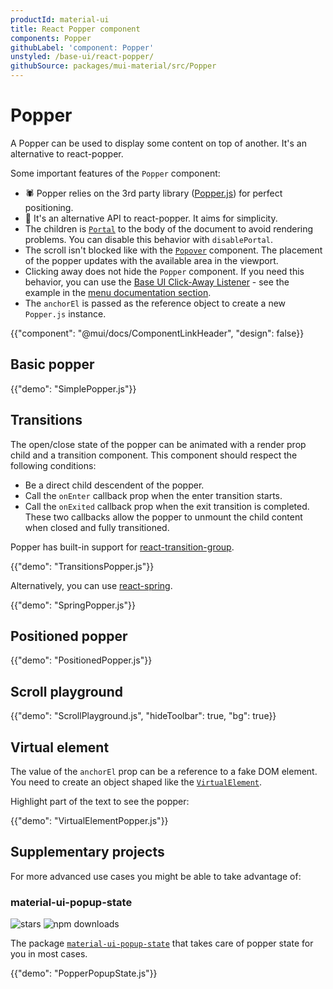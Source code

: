 ```yaml
---
productId: material-ui
title: React Popper component
components: Popper
githubLabel: 'component: Popper'
unstyled: /base-ui/react-popper/
githubSource: packages/mui-material/src/Popper
---
```


# Popper

<p class="description">A Popper can be used to display some content on top of another. It's an alternative to react-popper.</p>

Some important features of the `Popper` component:

- 🕷 Popper relies on the 3rd party library ([Popper.js](https://popper.js.org/)) for perfect positioning.
- 💄 It's an alternative API to react-popper. It aims for simplicity.
- The children is [`Portal`](/material-ui/react-portal/) to the body of the document to avoid rendering problems.
  You can disable this behavior with `disablePortal`.
- The scroll isn't blocked like with the [`Popover`](/material-ui/react-popover/) component.
  The placement of the popper updates with the available area in the viewport.
- Clicking away does not hide the `Popper` component.
  If you need this behavior, you can use the [Base UI Click-Away Listener](/base-ui/react-click-away-listener/) - see the example in the [menu documentation section](/material-ui/react-menu/#menulist-composition).
- The `anchorEl` is passed as the reference object to create a new `Popper.js` instance.

{{"component": "@mui/docs/ComponentLinkHeader", "design": false}}

## Basic popper

{{"demo": "SimplePopper.js"}}

## Transitions

The open/close state of the popper can be animated with a render prop child and a transition component.
This component should respect the following conditions:

- Be a direct child descendent of the popper.
- Call the `onEnter` callback prop when the enter transition starts.
- Call the `onExited` callback prop when the exit transition is completed.
  These two callbacks allow the popper to unmount the child content when closed and fully transitioned.

Popper has built-in support for [react-transition-group](https://github.com/reactjs/react-transition-group).

{{"demo": "TransitionsPopper.js"}}

Alternatively, you can use [react-spring](https://github.com/pmndrs/react-spring).

{{"demo": "SpringPopper.js"}}

## Positioned popper

{{"demo": "PositionedPopper.js"}}

## Scroll playground

{{"demo": "ScrollPlayground.js", "hideToolbar": true, "bg": true}}

## Virtual element

The value of the `anchorEl` prop can be a reference to a fake DOM element.
You need to create an object shaped like the [`VirtualElement`](https://popper.js.org/docs/v2/virtual-elements/).

Highlight part of the text to see the popper:

{{"demo": "VirtualElementPopper.js"}}

## Supplementary projects

For more advanced use cases you might be able to take advantage of:

### material-ui-popup-state

![stars](https://img.shields.io/github/stars/jcoreio/material-ui-popup-state?style=social&label=Star)
![npm downloads](https://img.shields.io/npm/dm/material-ui-popup-state.svg)

The package [`material-ui-popup-state`](https://github.com/jcoreio/material-ui-popup-state) that takes care of popper state for you in most cases.

{{"demo": "PopperPopupState.js"}}
